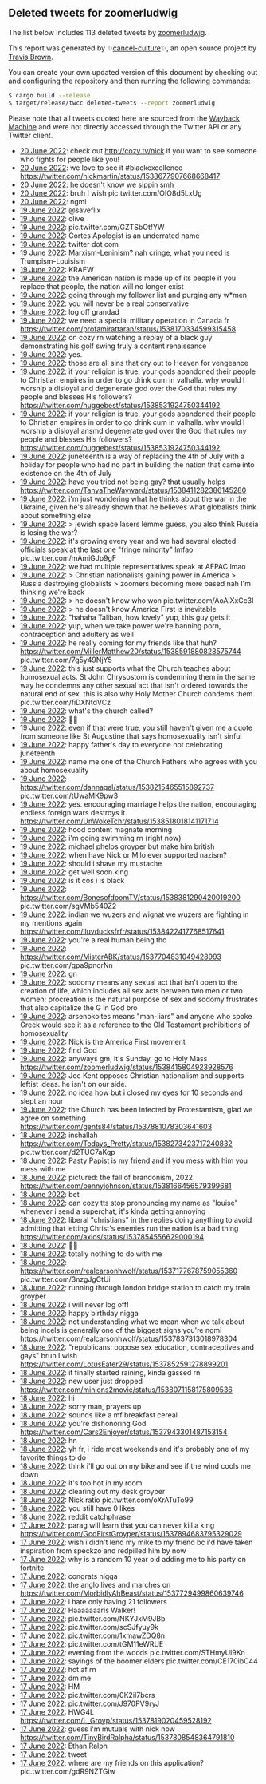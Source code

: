 ## Deleted tweets for zoomerludwig

The list below includes 113 deleted tweets by
[zoomerludwig](https://twitter.com/zoomerludwig).



This report was generated by ✨[cancel-culture](https://github.com/travisbrown/cancel-culture)✨,
an open source project by [Travis Brown](https://twitter.com/travisbrown).

You can create your own updated version of this document by checking out and configuring the
repository and then running the following commands:

```bash
$ cargo build --release
$ target/release/twcc deleted-tweets --report zoomerludwig
```

Please note that all tweets quoted here are sourced from the
[Wayback Machine](https://web.archive.org) and were not directly accessed through the Twitter API or
any Twitter client.

* [20 June 2022](https://web.archive.org/web/20220620070118/https://twitter.com/zoomerludwig/status/1538778874833776641): check out  http://cozy.tv/nick  if you want to see someone who fights for people like you! <!--1538778874833776641-->
* [20 June 2022](https://web.archive.org/web/20220620065252/https://twitter.com/zoomerludwig/status/1538776748455862273): we love to see it  #blackexcellence  https://twitter.com/nickmartin/status/1538677907668668417 <!--1538776748455862273-->
* [20 June 2022](https://web.archive.org/web/20220620065224/https://twitter.com/zoomerludwig/status/1538776568528572418): he doesn't know we sippin smh <!--1538776568528572418-->
* [20 June 2022](https://web.archive.org/web/20220620061459/https://twitter.com/zoomerludwig/status/1538767260931825665): bruh I wish pic.twitter.com/OIO8d5LxUg <!--1538767260931825665-->
* [20 June 2022](https://web.archive.org/web/20220620001328/https://twitter.com/zoomerludwig/status/1538675995254968321): ngmi <!--1538675995254968321-->
* [19 June 2022](https://web.archive.org/web/20220620000030/https://twitter.com/zoomerludwig/status/1538672885178449921): @saveflix <!--1538672885178449921-->
* [19 June 2022](https://web.archive.org/web/20220619235538/https://twitter.com/zoomerludwig/status/1538671743459524609): olive <!--1538671743459524609-->
* [19 June 2022](https://web.archive.org/web/20220619231819/https://twitter.com/zoomerludwig/status/1538662280316993537): pic.twitter.com/GZTSbOtfYW <!--1538662280316993537-->
* [19 June 2022](https://web.archive.org/web/20220619230220/https://twitter.com/zoomerludwig/status/1538658407233748993): Cortes Apologist is an underrated name <!--1538658407233748993-->
* [19 June 2022](https://web.archive.org/web/20220619230015/https://twitter.com/zoomerludwig/status/1538657856299208705): twitter dot com <!--1538657856299208705-->
* [19 June 2022](https://web.archive.org/web/20220619224612/https://twitter.com/zoomerludwig/status/1538654311546245125): Marxism-Leninism?  nah cringe, what you need is Trumpism-Louisism <!--1538654311546245125-->
* [19 June 2022](https://web.archive.org/web/20220619222735/https://twitter.com/zoomerludwig/status/1538649304373465088): KRAEW <!--1538649304373465088-->
* [19 June 2022](https://web.archive.org/web/20220619222244/https://twitter.com/zoomerludwig/status/1538648380938899457): the American nation is made up of its people  if you replace that people, the nation will no longer exist <!--1538648380938899457-->
* [19 June 2022](https://web.archive.org/web/20220619222008/https://twitter.com/zoomerludwig/status/1538647671233290240): going through my follower list and purging any w*men <!--1538647671233290240-->
* [19 June 2022](https://web.archive.org/web/20220619221904/https://twitter.com/zoomerludwig/status/1538647449195188224): you will never be a real conservative <!--1538647449195188224-->
* [19 June 2022](https://web.archive.org/web/20220619221205/https://twitter.com/zoomerludwig/status/1538645713348968451): log off grandad <!--1538645713348968451-->
* [19 June 2022](https://web.archive.org/web/20220619215241/https://twitter.com/zoomerludwig/status/1538640829786497028): we need a special military operation in Canada fr https://twitter.com/profamirattaran/status/1538170334599315458 <!--1538640829786497028-->
* [19 June 2022](https://web.archive.org/web/20220619214331/https://twitter.com/zoomerludwig/status/1538638460113788930): on cozy rn watching a replay of a black guy demonstrating his golf swing  truly a content renaissance <!--1538638460113788930-->
* [19 June 2022](https://web.archive.org/web/20220619214317/https://twitter.com/zoomerludwig/status/1538638321311703040): yes. <!--1538638321311703040-->
* [19 June 2022](https://web.archive.org/web/20220619213719/https://twitter.com/zoomerludwig/status/1538636954597720065): those are all sins that cry out to Heaven for vengeance <!--1538636954597720065-->
* [19 June 2022](https://web.archive.org/web/20220619210651/https://twitter.com/zoomerludwig/status/1538629334218510337): if your religion is true, your gods abandoned their people to Christian empires in order to go drink cum in valhalla.  why would I worship a disloyal and degenerate god over the God that rules my people and blesses His followers? https://twitter.com/huggebest/status/1538531924750344192 <!--1538629334218510337-->
* [19 June 2022](https://web.archive.org/web/20220619210335/https://twitter.com/zoomerludwig/status/1538628473312403456): if your religion is true, your gods abandoned their people to Christian empires in order to go drink cum in valhalla.  why would I worship a disloyal ansmd degenerate god over the God that rules my people and blesses His followers? https://twitter.com/huggebest/status/1538531924750344192 <!--1538628473312403456-->
* [19 June 2022](https://web.archive.org/web/20220619204647/https://twitter.com/zoomerludwig/status/1538624111651479554): juneteenth is a way of replacing the 4th of July with a holiday for people who had no part in building the nation that came into existence on the 4th of July <!--1538624111651479554-->
* [19 June 2022](https://web.archive.org/web/20220619204100/https://twitter.com/zoomerludwig/status/1538622743595319302): have you tried not being gay? that usually helps https://twitter.com/TanyaTheWayward/status/1538411282386145280 <!--1538622743595319302-->
* [19 June 2022](https://web.archive.org/web/20220619192208/https://twitter.com/zoomerludwig/status/1538602987429449729): i'm just wondering what he thinks about the war in the Ukraine, given he's already shown that he believes what globalists think about something else <!--1538602987429449729-->
* [19 June 2022](https://web.archive.org/web/20220619191815/https://twitter.com/zoomerludwig/status/1538602016351694849): > jewish space lasers  lemme guess, you also think Russia is losing the war? <!--1538602016351694849-->
* [19 June 2022](https://web.archive.org/web/20220619191336/https://twitter.com/zoomerludwig/status/1538600702779527173): it's growing every year and we had several elected officials speak at the last one  "fringe minority" lmfao pic.twitter.com/mAmiGJp9gF <!--1538600702779527173-->
* [19 June 2022](https://web.archive.org/web/20220619190948/https://twitter.com/zoomerludwig/status/1538599822613159938): we had multiple representatives speak at AFPAC lmao <!--1538599822613159938-->
* [19 June 2022](https://web.archive.org/web/20220619190910/https://twitter.com/zoomerludwig/status/1538599596674490368): > Christian nationalists gaining power in America > Russia destroying globalists > zoomers becoming more based  nah I'm thinking we're back <!--1538599596674490368-->
* [19 June 2022](https://web.archive.org/web/20220619190538/https://twitter.com/zoomerludwig/status/1538598828764446720): > he doesn't know who won pic.twitter.com/AoAlXxCc3l <!--1538598828764446720-->
* [19 June 2022](https://web.archive.org/web/20220619190620/https://twitter.com/zoomerludwig/status/1538598252098031616): > he doesn't know America First is inevitable <!--1538598252098031616-->
* [19 June 2022](https://web.archive.org/web/20220619190314/https://twitter.com/zoomerludwig/status/1538598124847087617): "hahaha Taliban, how lovely"  yup, this guy gets it <!--1538598124847087617-->
* [19 June 2022](https://web.archive.org/web/20220619185830/https://twitter.com/zoomerludwig/status/1538596927486496768): yup, when we take power we're banning porn, contraception and adultery as well <!--1538596927486496768-->
* [19 June 2022](https://web.archive.org/web/20220619185742/https://twitter.com/zoomerludwig/status/1538596702659268614): he really coming for my friends like that huh?  https://twitter.com/MillerMatthew20/status/1538591880828575744  pic.twitter.com/7g5y49NjY5 <!--1538596702659268614-->
* [19 June 2022](https://web.archive.org/web/20220619185346/https://twitter.com/zoomerludwig/status/1538595670172520448): this just supports what the Church teaches about homosexual acts.  St John Chrysostom is condemning them in the same way he condemns any other sexual act that isn't ordered towards the natural end of sex. this is also why Holy Mother Church condems them. pic.twitter.com/fiDXNtdVCz <!--1538595670172520448-->
* [19 June 2022](https://web.archive.org/web/20220619184939/https://twitter.com/zoomerludwig/status/1538594521038061570): what's the church called? <!--1538594521038061570-->
* [19 June 2022](https://web.archive.org/web/20220619181535/https://twitter.com/zoomerludwig/status/1538586006320033793): 👋🏻 <!--1538586006320033793-->
* [19 June 2022](https://web.archive.org/web/20220619181229/https://twitter.com/zoomerludwig/status/1538585417192194048): even if that were true, you still haven't given me a quote from someone like St Augustine that says homosexuality isn't sinful <!--1538585417192194048-->
* [19 June 2022](https://web.archive.org/web/20220619180913/https://twitter.com/zoomerludwig/status/1538584535205564422): happy father's day to everyone not celebrating juneteenth <!--1538584535205564422-->
* [19 June 2022](https://web.archive.org/web/20220619180250/https://twitter.com/zoomerludwig/status/1538582966049329156): name me one of the Church Fathers who agrees with you about homosexuality <!--1538582966049329156-->
* [19 June 2022](https://web.archive.org/web/20220619174443/https://twitter.com/zoomerludwig/status/1538578476483104772): https://twitter.com/dannagal/status/1538215465515892737  pic.twitter.com/tUwaMK9pw3 <!--1538578476483104772-->
* [19 June 2022](https://web.archive.org/web/20220619170519/https://twitter.com/zoomerludwig/status/1538568312367599616): yes.  encouraging marriage helps the nation, encouraging endless foreign wars destroys it. https://twitter.com/UnWokeTchr/status/1538518018141171714 <!--1538568312367599616-->
* [19 June 2022](https://web.archive.org/web/20220619152249/https://twitter.com/zoomerludwig/status/1538542574939652097): hood content magnate morning <!--1538542574939652097-->
* [19 June 2022](https://web.archive.org/web/20220619134639/https://twitter.com/zoomerludwig/status/1538518335377350657): i'm going swimming rn (right now) <!--1538518335377350657-->
* [19 June 2022](https://web.archive.org/web/20220619134147/https://twitter.com/zoomerludwig/status/1538516900291960841): michael phelps groyper but make him british <!--1538516900291960841-->
* [19 June 2022](https://web.archive.org/web/20220619112734/https://twitter.com/zoomerludwig/status/1538483431868358656): when have Nick or Milo ever supported nazism? <!--1538483431868358656-->
* [19 June 2022](https://web.archive.org/web/20220619111847/https://twitter.com/zoomerludwig/status/1538481191954808835): should i shave my mustache <!--1538481191954808835-->
* [19 June 2022](https://web.archive.org/web/20220619110638/https://twitter.com/zoomerludwig/status/1538478153533890560): get well soon king <!--1538478153533890560-->
* [19 June 2022](https://web.archive.org/web/20220619110523/https://twitter.com/zoomerludwig/status/1538476983390183425): is it cos i is black <!--1538476983390183425-->
* [19 June 2022](https://web.archive.org/web/20220619105755/https://twitter.com/zoomerludwig/status/1538476016540188672): https://twitter.com/BonesofdoomTV/status/1538381290420019200  pic.twitter.com/sgVMb540Z2 <!--1538476016540188672-->
* [19 June 2022](https://web.archive.org/web/20220619105012/https://twitter.com/zoomerludwig/status/1538474103488798721): indian we wuzers and wignat we wuzers are fighting in my mentions again https://twitter.com/iluvducksfrfr/status/1538422417768517641 <!--1538474103488798721-->
* [19 June 2022](https://web.archive.org/web/20220619103635/https://twitter.com/zoomerludwig/status/1538470586237734912): you're a real human being tho <!--1538470586237734912-->
* [19 June 2022](https://web.archive.org/web/20220619101856/https://twitter.com/zoomerludwig/status/1538466127394783232): https://twitter.com/MisterABK/status/1537704831049428993  pic.twitter.com/gpa9pncrNn <!--1538466127394783232-->
* [19 June 2022](https://web.archive.org/web/20220619082845/https://twitter.com/zoomerludwig/status/1538438403120930816): gn <!--1538438403120930816-->
* [19 June 2022](https://web.archive.org/web/20220619075556/https://twitter.com/zoomerludwig/status/1538430305639489536): sodomy means any sexual act that isn't open to the creation of life, which includes all sex acts between two men or two women; procreation is the natural purpose of sex and sodomy frustrates that  also capitalize the G in God bro <!--1538430305639489536-->
* [19 June 2022](https://web.archive.org/web/20220619075315/https://twitter.com/zoomerludwig/status/1538429447442944000): arsenokoites means "man-liars" and anyone who spoke Greek would see it as a reference to the Old Testament prohibitions of homosexuality <!--1538429447442944000-->
* [19 June 2022](https://web.archive.org/web/20220619073322/https://twitter.com/zoomerludwig/status/1538424535762055169): Nick is the America First movement <!--1538424535762055169-->
* [19 June 2022](https://web.archive.org/web/20220619073035/https://twitter.com/zoomerludwig/status/1538423829470629891): find God <!--1538423829470629891-->
* [19 June 2022](https://web.archive.org/web/20220619072356/https://twitter.com/zoomerludwig/status/1538422209693229056): anyways gm, it's Sunday, go to Holy Mass https://twitter.com/zoomerludwig/status/1538415804923928576 <!--1538422209693229056-->
* [19 June 2022](https://web.archive.org/web/20220619072211/https://twitter.com/zoomerludwig/status/1538421755727036416): Joe Kent opposes Christian nationalism and supports leftist ideas. he isn't on our side. <!--1538421755727036416-->
* [19 June 2022](https://web.archive.org/web/20220619065817/https://twitter.com/zoomerludwig/status/1538415804923928576): no idea how but i closed my eyes for 10 seconds and slept an hour <!--1538415804923928576-->
* [19 June 2022](https://web.archive.org/web/20220619055107/https://twitter.com/zoomerludwig/status/1538398786204082181): the Church has been infected by Protestantism, glad we agree on something https://twitter.com/gents84/status/1537881078303641603 <!--1538398786204082181-->
* [18 June 2022](https://web.archive.org/web/20220618223033/https://twitter.com/zoomerludwig/status/1538287792203112448): inshallah  https://twitter.com/Todays_Pretty/status/1538273423717240832  pic.twitter.com/d2TUC7aKqp <!--1538287792203112448-->
* [18 June 2022](https://web.archive.org/web/20220618212934/https://twitter.com/zoomerludwig/status/1538272678901166080): Pasty Papist is my friend and if you mess with him you mess with me <!--1538272678901166080-->
* [18 June 2022](https://web.archive.org/web/20220618205348/https://twitter.com/zoomerludwig/status/1538263516443992064): pictured: the fall of brandonism, 2022 https://twitter.com/bennyjohnson/status/1538166456579399681 <!--1538263516443992064-->
* [18 June 2022](https://web.archive.org/web/20220618204111/https://twitter.com/zoomerludwig/status/1538260483794518016): bet <!--1538260483794518016-->
* [18 June 2022](https://web.archive.org/web/20220618201916/https://twitter.com/zoomerludwig/status/1538254837959249924): can cozy tts stop pronouncing my name as "louise" whenever i send a superchat, it's kinda getting annoying <!--1538254837959249924-->
* [18 June 2022](https://web.archive.org/web/20220618182130/https://twitter.com/zoomerludwig/status/1538225293927886848): liberal "christians" in the replies doing anything to avoid admitting that letting Christ's enemies run the nation is a bad thing https://twitter.com/axios/status/1537854556629000194 <!--1538225293927886848-->
* [18 June 2022](https://web.archive.org/web/20220618174435/https://twitter.com/zoomerludwig/status/1538215935189864450): 👋🏻 <!--1538215935189864450-->
* [18 June 2022](https://web.archive.org/web/20220618174330/https://twitter.com/zoomerludwig/status/1538215760358678530): totally nothing to do with me <!--1538215760358678530-->
* [18 June 2022](https://web.archive.org/web/20220618174146/https://twitter.com/zoomerludwig/status/1538215277443399680): https://twitter.com/realcarsonhwolf/status/1537177678759055360  pic.twitter.com/3nzgJgCtUi <!--1538215277443399680-->
* [18 June 2022](https://web.archive.org/web/20220618150708/https://twitter.com/zoomerludwig/status/1538176326175281155): running through london bridge station to catch my train groyper <!--1538176326175281155-->
* [18 June 2022](https://web.archive.org/web/20220618144356/https://twitter.com/zoomerludwig/status/1538170324491112451): i will never log off! <!--1538170324491112451-->
* [18 June 2022](https://web.archive.org/web/20220618131044/https://twitter.com/zoomerludwig/status/1538147130593923072): happy birthday nigga <!--1538147130593923072-->
* [18 June 2022](https://web.archive.org/web/20220618130319/https://twitter.com/zoomerludwig/status/1538145226304503808): not understanding what we mean when we talk about being incels is generally one of the biggest signs you're ngmi https://twitter.com/realcarsonhwolf/status/1537837313018978304 <!--1538145226304503808-->
* [18 June 2022](https://web.archive.org/web/20220618114723/https://twitter.com/zoomerludwig/status/1538126088504737795): "republicans: oppose sex education, contraceptives and gays"  bruh I wish https://twitter.com/LotusEater29/status/1537852591278899201 <!--1538126088504737795-->
* [18 June 2022](https://web.archive.org/web/20220618111638/https://twitter.com/zoomerludwig/status/1538118214227529728): it finally started raining, kinda gassed rn <!--1538118214227529728-->
* [18 June 2022](https://web.archive.org/web/20220618094533/https://twitter.com/zoomerludwig/status/1538095437630128129): new user just dropped https://twitter.com/minions2movie/status/1538071158175809536 <!--1538095437630128129-->
* [18 June 2022](https://web.archive.org/web/20220618085844/https://twitter.com/zoomerludwig/status/1538083554436972544): hi <!--1538083554436972544-->
* [18 June 2022](https://web.archive.org/web/20220618081038/https://twitter.com/zoomerludwig/status/1538071437264789504): sorry man, prayers up <!--1538071437264789504-->
* [18 June 2022](https://web.archive.org/web/20220618062710/https://twitter.com/zoomerludwig/status/1538045600972808192): sounds like a mf breakfast cereal <!--1538045600972808192-->
* [18 June 2022](https://web.archive.org/web/20220618062410/https://twitter.com/zoomerludwig/status/1538044795905515521): you're dishonoring God https://twitter.com/Cars2Enjoyer/status/1537943301487153154 <!--1538044795905515521-->
* [18 June 2022](https://web.archive.org/web/20220618055934/https://twitter.com/zoomerludwig/status/1538038579183616000): hn <!--1538038579183616000-->
* [18 June 2022](https://web.archive.org/web/20220618055559/https://twitter.com/zoomerludwig/status/1538037606847504384): yh fr, i ride most weekends and it's probably one of my favorite things to do <!--1538037606847504384-->
* [18 June 2022](https://web.archive.org/web/20220618055349/https://twitter.com/zoomerludwig/status/1538037091740921856): think i'll go out on my bike and see if the wind cools me down <!--1538037091740921856-->
* [18 June 2022](https://web.archive.org/web/20220618054529/https://twitter.com/zoomerludwig/status/1538034953618968576): it's too hot in my room <!--1538034953618968576-->
* [18 June 2022](https://web.archive.org/web/20220618002940/https://twitter.com/zoomerludwig/status/1537955488502910976): clearing out my desk groyper <!--1537955488502910976-->
* [18 June 2022](https://web.archive.org/web/20220618002826/https://twitter.com/zoomerludwig/status/1537954896451731458): Nick ratio pic.twitter.com/oXrATuTo99 <!--1537954896451731458-->
* [18 June 2022](https://web.archive.org/web/20220618001931/https://twitter.com/zoomerludwig/status/1537952788667174912): you still have 0 likes <!--1537952788667174912-->
* [18 June 2022](https://web.archive.org/web/20220618000511/https://twitter.com/zoomerludwig/status/1537949462705807362): reddit catchphrase <!--1537949462705807362-->
* [17 June 2022](https://web.archive.org/web/20220617232902/https://twitter.com/zoomerludwig/status/1537940201607077889): parag will learn that you can never kill a king https://twitter.com/GodFirstGroyper/status/1537894683795329029 <!--1537940201607077889-->
* [17 June 2022](https://web.archive.org/web/20220617221257/https://twitter.com/zoomerludwig/status/1537921184402001921): wish i didn't lend my mike to my friend bc i'd have taken inspiration from speckzo and redpilled him by now <!--1537921186012639235-->
* [17 June 2022](https://web.archive.org/web/20220617221257/https://twitter.com/zoomerludwig/status/1537921184402001921): why is a random 10 year old adding me to his party on fortnite <!--1537921184402001921-->
* [17 June 2022](https://web.archive.org/web/20220617215252/https://twitter.com/zoomerludwig/status/1537916076322803712): congrats nigga <!--1537916076322803712-->
* [17 June 2022](https://web.archive.org/web/20220617215132/https://twitter.com/zoomerludwig/status/1537915815390916608): the anglo lives and marches on https://twitter.com/MorbidlyAhBeast/status/1537729499860639746 <!--1537915815390916608-->
* [17 June 2022](https://web.archive.org/web/20220617213757/https://twitter.com/zoomerludwig/status/1537912386094477314): i hate only having 21 followers <!--1537912386094477314-->
* [17 June 2022](https://web.archive.org/web/20220617210300/https://twitter.com/zoomerludwig/status/1537903493851193344): Haaaaaaaris Walker! <!--1537903493851193344-->
* [17 June 2022](https://web.archive.org/web/20220617202941/https://twitter.com/zoomerludwig/status/1537895102168780800): pic.twitter.com/NKYJxM9JBb <!--1537895102168780800-->
* [17 June 2022](https://web.archive.org/web/20220617202314/https://twitter.com/zoomerludwig/status/1537893533582954496): pic.twitter.com/scSJfyuy9k <!--1537893533582954496-->
* [17 June 2022](https://web.archive.org/web/20220617202009/https://twitter.com/zoomerludwig/status/1537892690469064705): pic.twitter.com/1xmawZDQ8n <!--1537892690469064705-->
* [17 June 2022](https://web.archive.org/web/20220617201811/https://twitter.com/zoomerludwig/status/1537892157813424128): pic.twitter.com/tGM11eWRUE <!--1537892157813424128-->
* [17 June 2022](https://web.archive.org/web/20220617201533/https://twitter.com/zoomerludwig/status/1537891602621816833): evening from the woods pic.twitter.com/STHmyUl9Kn <!--1537891602621816833-->
* [17 June 2022](https://web.archive.org/web/20220617195730/https://twitter.com/zoomerludwig/status/1537886989013245952): sayings of the boomer elders pic.twitter.com/CE170ibC44 <!--1537886989013245952-->
* [17 June 2022](https://web.archive.org/web/20220617193301/https://twitter.com/zoomerludwig/status/1537880666125180928): hot af rn <!--1537880666125180928-->
* [17 June 2022](https://web.archive.org/web/20220617182626/https://twitter.com/zoomerludwig/status/1537864084858757120): dm me <!--1537864084858757120-->
* [17 June 2022](https://web.archive.org/web/20220617182341/https://twitter.com/zoomerludwig/status/1537863461409005568): HM <!--1537863461409005568-->
* [17 June 2022](https://web.archive.org/web/20220617180805/https://twitter.com/zoomerludwig/status/1537858559664324609): pic.twitter.com/0K2iI7bcrs <!--1537858559664324609-->
* [17 June 2022](https://web.archive.org/web/20220618150657/https://twitter.com/zoomerludwig/status/1537857802177286145): pic.twitter.com/J970PV9ryJ <!--1537857802177286145-->
* [17 June 2022](https://web.archive.org/web/20220617175523/https://twitter.com/zoomerludwig/status/1537856262272057345): HWG4L https://twitter.com/L_Groyp/status/1537819020459528192 <!--1537856262272057345-->
* [17 June 2022](https://web.archive.org/web/20220617175424/https://twitter.com/zoomerludwig/status/1537855352930287616): guess i'm mutuals with nick now https://twitter.com/TinyBirdRalpha/status/1537808548364791810 <!--1537855352930287616-->
* [17 June 2022](https://web.archive.org/web/20220617174848/https://twitter.com/zoomerludwig/status/1537854619749081088): Ethan Ralph <!--1537854619749081088-->
* [17 June 2022](https://web.archive.org/web/20220617173347/https://twitter.com/zoomerludwig/status/1537850789028368384): tweet <!--1537850789028368384-->
* [17 June 2022](https://web.archive.org/web/20220617165057/https://twitter.com/zoomerludwig/status/1537839904658423809): where are my friends on this application? pic.twitter.com/gdR9NZTGiw <!--1537839904658423809-->
